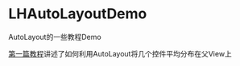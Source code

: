 # LHAutoLayoutDemo

AutoLayout的一些教程Demo

[第一篇教程](http://idatadev.com/2015/06/07/autolayoutjin-jie-jiao-cheng-1/)讲述了如何利用AutoLayout将几个控件平均分布在父View上
